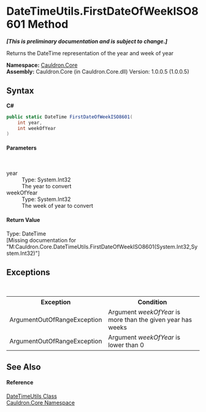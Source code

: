 # DateTimeUtils.FirstDateOfWeekISO8601 Method 
 _**\[This is preliminary documentation and is subject to change.\]**_

Returns the DateTime representation of the year and week of year

**Namespace:**&nbsp;<a href="N_Cauldron_Core">Cauldron.Core</a><br />**Assembly:**&nbsp;Cauldron.Core (in Cauldron.Core.dll) Version: 1.0.0.5 (1.0.0.5)

## Syntax

**C#**<br />
``` C#
public static DateTime FirstDateOfWeekISO8601(
	int year,
	int weekOfYear
)
```


#### Parameters
&nbsp;<dl><dt>year</dt><dd>Type: System.Int32<br />The year to convert</dd><dt>weekOfYear</dt><dd>Type: System.Int32<br />The week of year to convert</dd></dl>

#### Return Value
Type: DateTime<br />\[Missing <returns> documentation for "M:Cauldron.Core.DateTimeUtils.FirstDateOfWeekISO8601(System.Int32,System.Int32)"\]

## Exceptions
&nbsp;<table><tr><th>Exception</th><th>Condition</th></tr><tr><td>ArgumentOutOfRangeException</td><td>Argument *weekOfYear* is more than the given year has weeks</td></tr><tr><td>ArgumentOutOfRangeException</td><td>Argument *weekOfYear* is lower than 0</td></tr></table>

## See Also


#### Reference
<a href="T_Cauldron_Core_DateTimeUtils">DateTimeUtils Class</a><br /><a href="N_Cauldron_Core">Cauldron.Core Namespace</a><br />